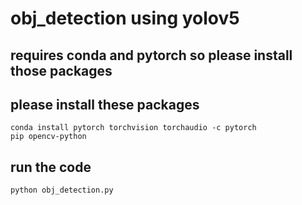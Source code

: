 # obj_detection using yolov5

## requires conda and pytorch so please install those packages

## please install these packages
```
conda install pytorch torchvision torchaudio -c pytorch
pip opencv-python
```

## run the code
```
python obj_detection.py
```
